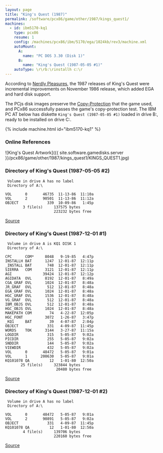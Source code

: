 ```yaml
---
layout: page
title: "King's Quest (1987)"
permalink: /software/pcx86/game/other/1987/kings_quest1/
machines:
  - id: ibm5170-kq1
    type: pcx86
    resume: 1
    config: /machines/pcx86/ibm/5170/ega/1024kb/rev3/machine.xml
    autoMount:
      A:
        name: "PC DOS 3.30 (Disk 1)"
      B:
        name: "King's Quest (1987-05-05 #1)"
    autoType: \r\rb:\rinstallh c:\r
---
```


According to [Nerdly Pleasures](http://nerdlypleasures.blogspot.com/2017/04/the-evolution-of-kings-quest.html), the 1987 releases of
King's Quest were incremental improvements on November 1986 release, which added EGA and hard disk support.

The PCjs disk images preserve the [Copy-Protection](#copy-protection) that the game used, and PCx86 successfully passes the game's
copy-protection test.  The IBM PC AT below has diskette `King's Quest (1987-05-05 #1)` loaded in drive B:, ready to be installed on drive C:.

{% include machine.html id="ibm5170-kq1" %}

### Online References

![King's Quest Artwork]({{ site.software.gamedisks.server }}/pcx86/game/other/1987/kings_quest1/KINGS_QUEST1.jpg)

### Directory of King's Quest (1987-05-05 #2)

     Volume in drive A has no label
     Directory of A:\

    VOL      0       46735  11-13-86  11:10a
    VOL      2       90501  11-13-86  11:12a
    OBJECT             339  10-09-86   1:45p
            3 file(s)     137575 bytes
                          223232 bytes free

[Source](https://archive.org/details/kingsquestipc)

### Directory of King's Quest (1987-12-01 #1)

     Volume in drive A is KQ1 DISK 1
     Directory of A:\

    CPC      COM*     8048   9-19-85   4:47p
    INSTALLH BAT      1247  12-01-87  12:11p
    _INSTALL BAT       748  12-01-87  12:11p
    SIERRA   COM      3121  12-01-87  12:11p
    AGI              39424  12-01-87  12:12p
    AGIDATA  OVL      8192  12-01-87   8:49a
    CGA_GRAF OVL      1024  12-01-87   8:48a
    JR_GRAF  OVL       512  12-01-87   8:48a
    EGA_GRAF OVL      1024  12-01-87   8:48a
    HGC_GRAF OVL      1536  12-01-87   8:48a
    VG_GRAF  OVL       512  12-01-87   8:48a
    IBM_OBJS OVL       512  12-01-87   8:48a
    HGC_OBJS OVL      1024  12-01-87   8:48a
    MAKEPATH COM        74   4-22-87  12:05p
    HGC_FONT          3072   1-26-87   3:47p
    _KQ1     BAT        39   4-07-87   2:04p
    OBJECT             331   4-09-87  11:45p
    WORDS    TOK      3144   3-27-87  11:15a
    LOGDIR             315   5-05-87   9:02a
    PICDIR             255   5-05-87   9:02a
    SNDDIR             144   5-05-87   9:02a
    VIEWDIR            432   5-05-87   9:02a
    VOL      0       48472   5-05-87   9:01a
    VOL      1      200630   5-05-87   9:01a
    KQ101078 QA         12   1-01-80  12:50a
           25 file(s)     323844 bytes
                           20480 bytes free

[Source](http://www.r-09.net/stuff/index.php?dir=Floppy)

### Directory of King's Quest (1987-12-01 #2)

     Volume in drive A has no label
     Directory of A:\

    VOL      0       48472   5-05-87   9:01a
    VOL      2       90891   5-05-87   9:02a
    OBJECT             331   4-09-87  11:45p
    KQ101078 QA         12   1-01-80  12:50a
            4 file(s)     139706 bytes
                          220160 bytes free

[Source](http://www.r-09.net/stuff/index.php?dir=Floppy)
